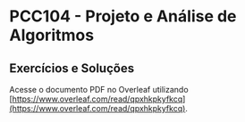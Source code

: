 # PCC104 - Projeto e Análise de Algoritmos

## Exercícios e Soluções

Acesse o documento PDF no Overleaf
utilizando [https://www.overleaf.com/read/qpxhkpkyfkcq](https://www.overleaf.com/read/qpxhkpkyfkcq).